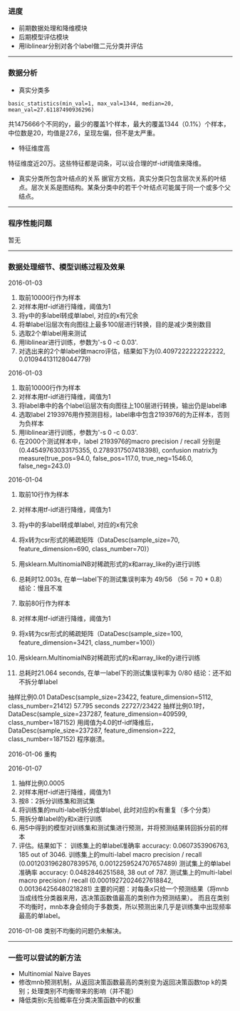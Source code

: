 ### 进度

- 前期数据处理和降维模块
- 后期模型评估模块
- 用liblinear分别对各个label做二元分类并评估

---

### 数据分析

- 真实分类多

```
basic_statistics(min_val=1, max_val=1344, median=20, mean_val=27.61187490936296)
```
共1475666个不同的y，最少的覆盖1个样本，最大的覆盖1344（0.1%）个样本，中位数是20，均值是27.6，呈现左偏，但不是太严重。

- 特征维度高

特征维度近20万。这些特征都是词条，可以设合理的tf-idf阈值来降维。

- 真实分类所包含叶结点的关系
据官方文档，真实分类只包含层次关系的叶结点。层次关系是图结构。某条分类中的若干个叶结点可能属于同一个或多个父结点。

---

### 程序性能问题
暂无

---

### 数据处理细节、模型训练过程及效果

2016-01-03

1. 取前10000行作为样本
2. 对样本用tf-idf进行降维，阈值为1
3. 将y中的多label转成单label, 对应的x有冗余
4. 将单label沿层次有向图往上最多100层进行转换，目的是减少类别数目
5. 选取2个单label用来测试
6. 用liblinear进行训练，参数为'-s 0 -c 0.03'. 
7. 对选出来的2个单label做macro评估，结果如下为(0.4097222222222222, 0.010944131128044779)

2016-01-03

1. 取前10000行作为样本
2. 对样本用tf-idf进行降维，阈值为1
3. 将label串中的各个label沿层次有向图往上100层进行转换，输出仍是label串
4. 选取label 2193976用作预测目标，label串中包含2193976的为正样本，否则为负样本
5. 用liblinear进行训练，参数为'-s 0 -c 0.03'.
6. 在2000个测试样本中，label 2193976的macro precision / recall 分别是 (0.44549763033175355, 0.2789317507418398), confusion matrix为measure(true_pos=94.0, false_pos=117.0, true_neg=1546.0, false_neg=243.0)

2016-01-04

1. 取前10行作为样本
2. 对样本用tf-idf进行降维，阈值为1
3. 将y中的多label转成单label, 对应的x有冗余
4. 将x转为csr形式的稀疏矩阵（DataDesc(sample_size=70, feature_dimension=690, class_number=70)）
5. 用sklearn.MultinomialNB对稀疏形式的x和array_like的y进行训练
6. 总耗时12.003s, 在单一label下的测试集误判率为 49/56 （56 = 70 * 0.8）
结论：慢且不准

1. 取前80行作为样本
2. 对样本用tf-idf进行降维，阈值为1
3. 将x转为csr形式的稀疏矩阵（DataDesc(sample_size=100, feature_dimension=3421, class_number=100)）
5. 用sklearn.MultinomialNB对稀疏形式的x和array_like的y进行训练
6. 总耗时21.064 seconds, 在单一label下的测试集误判率为 0/80
结论：还不如不拆分单label 

抽样比例0.01    DataDesc(sample_size=23422, feature_dimension=5112, class_number=21412) 57.795 seconds  22727/23422
抽样比例0.1时，DataDesc(sample_size=237287, feature_dimension=409599, class_number=187152)
用阈值为4.0的tf-idf降维后，DataDesc(sample_size=237287, feature_dimension=222, class_number=187152)
程序崩溃。

2016-01-06
重构

2016-01-07
1. 抽样比例0.0005
2. 对样本用tf-idf进行降维，阈值为1
3. 按8：2拆分训练集和测试集
4. 将训练集的multi-label拆分成单label, 此时对应的x有重复（多个分类）
5. 用拆分单label的y和x进行训练
6. 用5中得到的模型对训练集和测试集进行预测，并将预测结果转回拆分前的样本
7. 评估。结果如下：
训练集上的单label准确率
accuracy: 0.0607353906763, 185 out of 3046.
训练集上的multi-label macro precision / recall 
(0.0012031962807839576, 0.0012259524707657489)
测试集上的单label准确率
accuracy: 0.0482846251588, 38 out of 787.
测试集上的multi-label macro precision / recall
(0.00019272024627618842, 0.001364256480218281)
主要的问题：对每条x只给一个预测结果（将mnb当成线性分类器来用，选决策函数值最高的类别作为预测结果）。
而且在类别不均衡时，mnb本身会倾向于多数类，所以预测出来几乎是训练集中出现频率最高的单label。

2016-01-08
类别不均衡的问题仍未解决。

---

### 一些可以尝试的新方法

- Multinomial Naive Bayes 
- 修改mnb预测机制，从返回决策函数最高的类别变为返回决策函数top k的类别；处理类别不均衡带来的影响（并不能）
- 降低类别c先验概率在分类决策函数中的权重